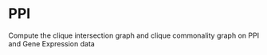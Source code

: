 # PPI
Compute the clique intersection graph and clique commonality graph on PPI and Gene Expression data
